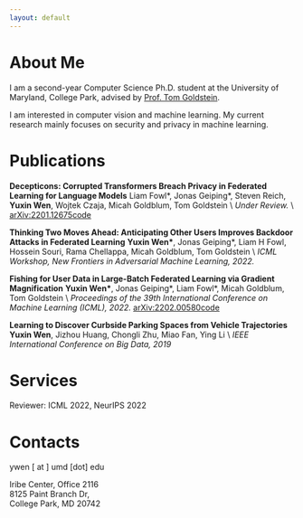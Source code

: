 ```yaml
---
layout: default
---
```


# About Me
I am a second-year Computer Science Ph.D. student at the University of Maryland, College Park, advised by [Prof. Tom Goldstein](https://www.cs.umd.edu/~tomg/). 

I am interested in computer vision and machine learning. My current research mainly focuses on security and privacy in machine learning.

# Publications
__Decepticons: Corrupted Transformers Breach Privacy in Federated Learning for Language Models__
Liam Fowl\*, Jonas Geiping\*, Steven Reich, __Yuxin Wen__, Wojtek Czaja, Micah Goldblum, Tom Goldstein \\
_Under Review._ \\
[arXiv:2201.12675](https://arxiv.org/pdf/2201.12675.pdf)[code](https://github.com/JonasGeiping/breaching)

__Thinking Two Moves Ahead: Anticipating Other Users Improves Backdoor Attacks in Federated Learning__
__Yuxin Wen\*__, Jonas Geiping*, Liam H Fowl, Hossein Souri, Rama Chellappa, Micah Goldblum, Tom Goldstein \\
_ICML Workshop, New Frontiers in Adversarial Machine Learning, 2022._

__Fishing for User Data in Large-Batch Federated Learning via Gradient Magnification__
__Yuxin Wen\*__, Jonas Geiping\*, Liam Fowl\*, Micah Goldblum, Tom Goldstein \\
_Proceedings of the 39th International Conference on Machine Learning (ICML), 2022._ 
[arXiv:2202.00580](https://arxiv.org/pdf/2202.00580.pdf)[code](https://github.com/JonasGeiping/breaching)

__Learning to Discover Curbside Parking Spaces from Vehicle Trajectories__
__Yuxin Wen__, Jizhou Huang, Chongli Zhu, Miao Fan, Ying Li \\
_IEEE International Conference on Big Data, 2019_

# Services
Reviewer: ICML 2022, NeurIPS 2022

# Contacts
ywen [ at ] umd [dot] edu

Iribe Center, Office 2116  
8125 Paint Branch Dr,  
College Park, MD 20742
